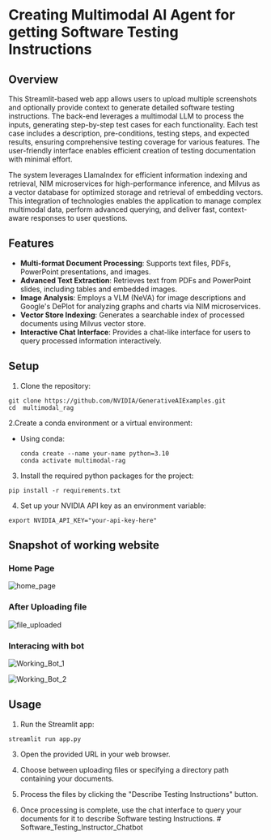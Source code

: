 # Creating Multimodal AI Agent for getting Software Testing Instructions

## Overview

This Streamlit-based web app allows users to upload multiple screenshots and optionally provide context to generate detailed software testing instructions. The back-end leverages a multimodal LLM to process the inputs, generating step-by-step test cases for each functionality. Each test case includes a description, pre-conditions, testing steps, and expected results, ensuring comprehensive testing coverage for various features. The user-friendly interface enables efficient creation of testing documentation with minimal effort.


The system leverages LlamaIndex for efficient information indexing and retrieval, NIM microservices for high-performance inference, and Milvus as a vector database for optimized storage and retrieval of embedding vectors. This integration of technologies enables the application to manage complex multimodal data, perform advanced querying, and deliver fast, context-aware responses to user questions.

## Features

- **Multi-format Document Processing**: Supports text files, PDFs, PowerPoint presentations, and images.
- **Advanced Text Extraction**: Retrieves text from PDFs and PowerPoint slides, including tables and embedded images.
- **Image Analysis**: Employs a VLM (NeVA) for image descriptions and Google's DePlot for analyzing graphs and charts via NIM microservices.
- **Vector Store Indexing**: Generates a searchable index of processed documents using Milvus vector store.
- **Interactive Chat Interface**: Provides a chat-like interface for users to query processed information interactively.

## Setup

1. Clone the repository:
```
git clone https://github.com/NVIDIA/GenerativeAIExamples.git
cd  multimodal_rag
```

2.Create a conda environment or a virtual environment:

   - Using conda:
     ```
     conda create --name your-name python=3.10
     conda activate multimodal-rag
     ```


3. Install the required python packages for the project:
```
pip install -r requirements.txt
```

4. Set up your NVIDIA API key as an environment variable:
```
export NVIDIA_API_KEY="your-api-key-here"
```
## Snapshot of working website

### Home Page
![home_page](https://github.com/user-attachments/assets/5bd56ed3-e97a-4658-9690-b00a17d58c25)

### After Uploading file
![file_uploaded](https://github.com/user-attachments/assets/3945e160-b502-4cf2-9b5d-5e8c68937cf9)

### Interacing with bot
![Working_Bot_1](https://github.com/user-attachments/assets/90c7b904-1d65-45b8-9954-d79c9cb71cf5)

![Working_Bot_2](https://github.com/user-attachments/assets/a55dc9d1-dbc1-4bf0-8b80-2a3e0d5de7c1)



## Usage

1. Run the Streamlit app:
```
streamlit run app.py
```

3. Open the provided URL in your web browser.

4. Choose between uploading files or specifying a directory path containing your documents.

5. Process the files by clicking the "Describe Testing Instructions" button.

6. Once processing is complete, use the chat interface to query your documents for it to describe Software testing Instructions. # Software_Testing_Instructor_Chatbot
